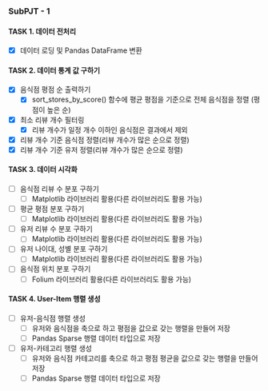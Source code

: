 ### SubPJT - 1

#### TASK 1. 데이터 전처리

- [x] 데이터 로딩 및 Pandas DataFrame 변환

#### TASK 2. 데이터 통계 값 구하기

- [x] 음식점 평점 순 출력하기
  - [x] sort_stores_by_score() 함수에 평균 평점을 기준으로 전체 음식점을 정렬 (평점이 높은 순)
- [x] 최소 리뷰 개수 필터링
  - [x] 리뷰 개수가 일정 개수 이하인 음식점은 결과에서 제외
- [x] 리뷰 개수 기준 음식점 정렬(리뷰 개수가 많은 순으로 정렬)
- [x] 리뷰 개수 기준 유저 정렬(리뷰 개수가 많은 순으로 정렬)

#### TASK 3. 데이터 시각화

- [ ] 음식점 리뷰 수 분포 구하기
  - [ ] Matplotlib 라이브러리 활용(다른 라이브러리도 활용 가능)
- [ ] 평균 평점 분포 구하기
  - [ ] Matplotlib 라이브러리 활용(다른 라이브러리도 활용 가능)
- [ ] 유저 리뷰 수 분포 구하기
  - [ ] Matplotlib 라이브러리 활용(다른 라이브러리도 활용 가능)
- [ ] 유저 나이대, 성별 분포 구하기
  - [ ] Matplotlib 라이브러리 활용(다른 라이브러리도 활용 가능)
- [ ] 음식점 위치 분포 구하기
  - [ ] Folium 라이브러리 활용(다른 라이브러리도 활용 가능)

#### TASK 4. User-Item 행렬 생성

- [ ] 유저-음식점 행렬 생성
  - [ ] 유저와 음식점을 축으로 하고 평점을 값으로 갖는 행렬을 만들어 저장
  - [ ] Pandas Sparse 행렬 데이터 타입으로 저장
- [ ] 유저-카테고리 행렬 생성
  - [ ] 유저와 음식점 카테고리를 축으로 하고 평점 평균을 값으로 갖는 행렬을 만들어 저장
  - [ ] Pandas Sparse 행렬 데이터 타입으로 저장

